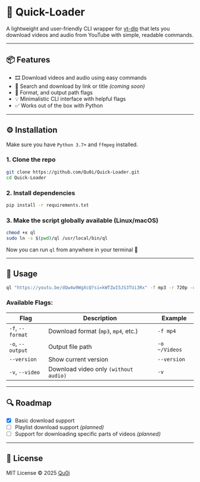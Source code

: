 # 🚀 Quick-Loader

A lightweight and user-friendly CLI wrapper for [yt-dlp](https://github.com/yt-dlp/yt-dlp) that lets you download videos and audio from YouTube with simple, readable commands.

---

## 📦 Features

- 🎞 Download videos and audio using easy commands
- 🧭 Search and download by link or title _(coming soon)_
- 🔧 Format, and output path flags
- 💡 Minimalistic CLI interface with helpful flags
- ✅ Works out of the box with Python

---

## ⚙️ Installation

Make sure you have `Python 3.7+` and `ffmpeg` installed.

### 1. Clone the repo

```bash
git clone https://github.com/Qu0i/Quick-Loader.git
cd Quick-Loader
```

### 2. Install dependencies

```bash
pip install -r requirements.txt
```

### 3. Make the script globally available (Linux/macOS)

```bash
chmod +x ql
sudo ln -s $(pwd)/ql /usr/local/bin/ql
```

Now you can run `ql` from anywhere in your terminal 🎉

---

## 🧪 Usage

```bash
ql "https://youtu.be/dQw4w9WgXcQ?si=kWTZwI5JS3TUi3Rx" -f mp3 -r 720p -o ~/Downloads
```

### Available Flags:

| Flag                 | Description                          | Example       |
| -------------------- | ------------------------------------ | ------------- |
| `-f`, `--format`     | Download format (`mp3`, `mp4`, etc.) | `-f mp4`      | |
| `-o`, `--output`     | Output file path                     | `-o ~/Videos` |
| `--version`    | Show current version                 | `--version`   |
| `-v`, `--video`     | Download video only `(without audio)` | `-v`      | |

---

## 🔍 Roadmap

- [x] Basic download support
- [ ] Playlist download support _(planned)_
- [ ] Support for downloading specific parts of videos _(planned)_

---

## 📄 License

MIT License © 2025 [Qu0i](https://github.com/Qu0i)
